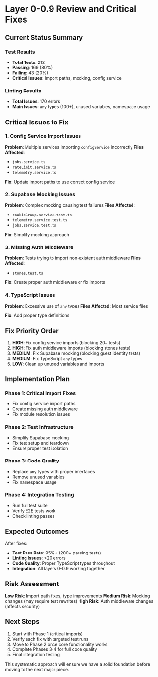 # Layer 0-0.9 Review and Critical Fixes

## Current Status Summary

### Test Results
- **Total Tests**: 212
- **Passing**: 169 (80%)
- **Failing**: 43 (20%)
- **Critical Issues**: Import paths, mocking, config service

### Linting Results
- **Total Issues**: 170 errors
- **Main Issues**: `any` types (100+), unused variables, namespace usage

## Critical Issues to Fix

### 1. Config Service Import Issues
**Problem**: Multiple services importing `configService` incorrectly
**Files Affected**: 
- `jobs.service.ts`
- `rateLimit.service.ts` 
- `telemetry.service.ts`

**Fix**: Update import paths to use correct config service

### 2. Supabase Mocking Issues
**Problem**: Complex mocking causing test failures
**Files Affected**:
- `cookieGroup.service.test.ts`
- `telemetry.service.test.ts`
- `jobs.service.test.ts`

**Fix**: Simplify mocking approach

### 3. Missing Auth Middleware
**Problem**: Tests trying to import non-existent auth middleware
**Files Affected**:
- `stones.test.ts`

**Fix**: Create proper auth middleware or fix imports

### 4. TypeScript Issues
**Problem**: Excessive use of `any` types
**Files Affected**: Most service files

**Fix**: Add proper type definitions

## Fix Priority Order

1. **HIGH**: Fix config service imports (blocking 20+ tests)
2. **HIGH**: Fix auth middleware imports (blocking stones tests)
3. **MEDIUM**: Fix Supabase mocking (blocking guest identity tests)
4. **MEDIUM**: Fix TypeScript `any` types
5. **LOW**: Clean up unused variables and imports

## Implementation Plan

### Phase 1: Critical Import Fixes
- Fix config service import paths
- Create missing auth middleware
- Fix module resolution issues

### Phase 2: Test Infrastructure
- Simplify Supabase mocking
- Fix test setup and teardown
- Ensure proper test isolation

### Phase 3: Code Quality
- Replace `any` types with proper interfaces
- Remove unused variables
- Fix namespace usage

### Phase 4: Integration Testing
- Run full test suite
- Verify E2E tests work
- Check linting passes

## Expected Outcomes

After fixes:
- **Test Pass Rate**: 95%+ (200+ passing tests)
- **Linting Issues**: <20 errors
- **Code Quality**: Proper TypeScript types throughout
- **Integration**: All layers 0-0.9 working together

## Risk Assessment

**Low Risk**: Import path fixes, type improvements
**Medium Risk**: Mocking changes (may require test rewrites)
**High Risk**: Auth middleware changes (affects security)

## Next Steps

1. Start with Phase 1 (critical imports)
2. Verify each fix with targeted test runs
3. Move to Phase 2 once core functionality works
4. Complete Phases 3-4 for full code quality
5. Final integration testing

This systematic approach will ensure we have a solid foundation before moving to the next major piece.

